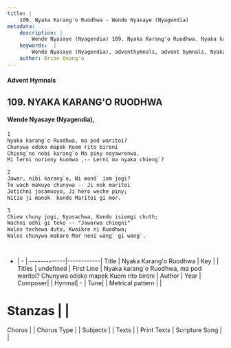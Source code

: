 ```yaml
---
title: |
    109. Nyaka Karang'o Ruodhwa - Wende Nyasaye (Nyagendia)
metadata:
    description: |
        Wende Nyasaye (Nyagendia) 109. Nyaka Karang'o Ruodhwa. Nyaka karang`o Ruodhwa, ma pod waritoi? Chunywa odoko mapek Kuom rito bironi Chieng`no nobi karang`o Ma piny noyawrenwa, Mi lerni norieny kuomwa ,-- Lerni ma nyaka chieng`?  
    keywords:  |
        Wende Nyasaye (Nyagendia), adventhymnals, advent hymnals, Nyaka Karang'o Ruodhwa, Nyaka karang`o Ruodhwa, ma pod waritoi? Chunywa odoko mapek Kuom rito bironi. 
    author: Brian Onang'o
---
```


#### Advent Hymnals
## 109. NYAKA KARANG'O RUODHWA
####  Wende Nyasaye (Nyagendia),

```txt
1
Nyaka karang`o Ruodhwa, ma pod waritoi?
Chunywa odoko mapek Kuom rito bironi
Chieng`no nobi karang`o Ma piny noyawrenwa,
Mi lerni norieny kuomwa ,-- Lerni ma nyaka chieng`?

2
Jawar, nibi karang`o, Ni mond` iom jogi?
To wach makuyo chunywa -- Ji nok maritoi
Jotichni josamuoyo, Ji hero weche piny;
Nitie ji manok  kende Maritoi gi mor.

3
Chiew chuny jogi, Nyasachwa, Kendo isiemgi chuth;
Wachni odhi gi teko -- "Jawarwa chiegni"
Walos techewa duto, Kwaikre ni Ruodhwa;
Walos chunywa makare Mar neni wang` gi wang`.




```

- |   -  |
-------------|------------|
Title | Nyaka Karang'o Ruodhwa |
Key |  |
Titles | undefined |
First Line | Nyaka karang`o Ruodhwa, ma pod waritoi? Chunywa odoko mapek Kuom rito bironi |
Author | 
Year | 
Composer| |
Hymnal|  - |
Tune|  |
Metrical pattern | |
# Stanzas |  |
Chorus |  |
Chorus Type |  |
Subjects | |
Texts |  |
Print Texts | 
Scripture Song |  |
    
